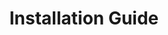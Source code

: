 ---
title: Installation Guide
description: About how install Turing AI.
docurl: installation-guide/
---